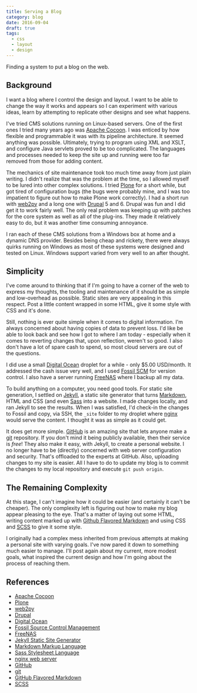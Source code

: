 ```yaml
---
title: Serving a Blog
category: blog
date: 2016-09-04
draft: true
tags:
  - css
  - layout
  - design
---
```


Finding a system to put a blog on the web.
<!--more-->

## Background

I want a blog where I control the design and layout. I want to be able to change the way it works and appears so I can experiment with various ideas, learn by attempting to replicate other designs and see what happens.

I've tried CMS solutions running on Linux-based servers. One of the first ones I tried many years ago was [Apache Cocoon][1]. I was enticed by how flexible and programmable it was with its pipeline architecture. It seemed anything was possible. Ultimately, trying to program using XML and XSLT, and configure Java servlets proved to be too complicated. The languages and processes needed to keep the site up and running were too far removed from those for adding content.

The mechanics of site maintenance took too much time away from just plain writing. I didn't realize that was the problem at the time, so I allowed myself to be lured into other complex solutions. I tried [Plone][2] for a short while, but got tired of configuration bugs (the bugs were probably mine, and I was too impatient to figure out how to make Plone work correctly). I had a short run with [web2py][3] and a long one with [Drupal][4] 5 and 6. Drupal was fun and I did get it to work fairly well. The only real problem was keeping up with patches for the core system as well as all of the plug-ins. They made it relatively easy to do, but it was another time consuming annoyance.

I ran each of these CMS solutions from a Windows box at home and a dynamic DNS provider. Besides being cheap and rickety, there were always quirks running on Windows as most of these systems were designed and tested on Linux. Windows support varied from very well to an after thought.

## Simplicity

I've come around to thinking that if I'm going to have a corner of the web to express my thoughts, the tooling and maintenance of it should be as simple and low-overhead as possible. Static sites are very appealing in this respect. Post a little content wrapped in some HTML, give it some style with CSS and it's done.

Still, nothing is ever quite simple when it comes to digital information. I'm always concerned about having copies of data to prevent loss. I'd like be able to look back and see how I got to where I am today - especially when it comes to reverting changes that, upon reflection, weren't so good. I also don't have a lot of spare cash to spend, so most cloud servers are out of the questions.

I did use a small [Digital Ocean][5] droplet for a while - only $5.00 USD/month. It addressed the cash issue very well, and I used [Fossil SCM][6] for version control. I also have a server running [FreeNAS][7] where I backup all my data.

To build anything on a computer, you need good tools. For static site generation, I settled on [Jekyll][8], a static site generator that turns [Markdown][9], HTML and CSS (and even [Sass][10] into a website. I made changes locally, and ran Jekyll to see the results. When I was satisfied, I'd check-in  the changes to Fossil and copy, via SSH, the `_site` folder to my droplet where [nginx][11] would serve the content. I thought it was as simple as it could get.

It does get more simple. [GitHub][12] is an amazing site that lets anyone make a [git][13] repository. If you don't mind it being publicly available, then their service is *free*! They also make it easy, with Jekyll, to create a personal website. I no longer have to be (directly) concerned with web server configuration and security. That's offloaded to the experts at GitHub. Also, uploading changes to my site is easier. All I have to do to update my blog is to commit the changes to my local repository and execute `git push origin`.

## The Remaining Complexity

At this stage, I can't imagine how it could be easier (and certainly it can't be cheaper). The only complexity left is figuring out how to make my blog appear pleasing to the eye. That's a matter of laying out some HTML, writing content marked up with [Github Flavored Markdown][14] and using CSS and [SCSS][15] to give it some style.

I originally had a complex mess inherited from previous attempts at making a personal site with varying goals. I've now pared it down to something much easier to manage. I'll post again about my current, more modest goals, what inspired the current design and how I'm going about the process of reaching them.

## References

- [Apache Cocoon][1]
- [Plone][2]
- [web2py][3]
- [Drupal][4]
- [Digital Ocean][5]
- [Fossil Source Control Management][6]
- [FreeNAS][7]
- [Jekyll Static Site Generator][8]
- [Markdown Markup Language][9]
- [Sass Stylesheet Language][10]
- [nginx web server][11]
- [GitHub][12]
- [git][13]
- [GitHub Flavored Markdown][14]
- [SCSS][15]

[1]: http://cocoon.apache.org/
[2]: https://plone.org/
[3]: http://www.web2py.com/
[4]: https://www.drupal.org/
[5]: https://www.digitalocean.com/
[6]: http://fossil-scm.org/index.html/doc/trunk/www/index.wiki
[7]: http://www.freenas.org/
[8]: http://jekyllrb.com/
[9]: https://daringfireball.net/projects/markdown/
[10]: http://sass-lang.com/
[11]: https://www.nginx.com/
[12]: https://github.com/
[13]: https://git-scm.com/
[14]: https://guides.github.com/features/mastering-markdown/
[15]: http://thesassway.com/editorial/sass-vs-scss-which-syntax-is-better